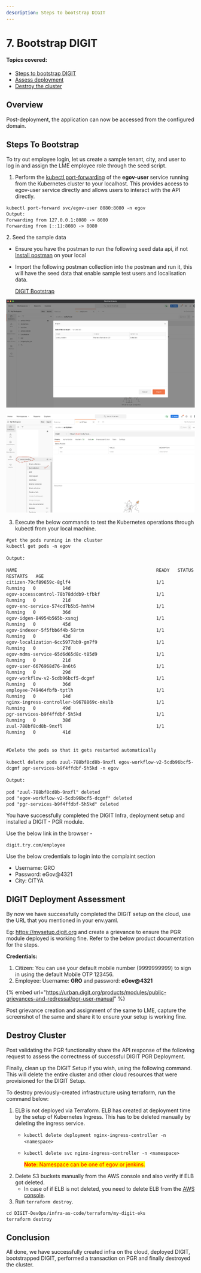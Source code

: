 ```yaml
---
description: Steps to bootstrap DIGIT
---
```


# 7. Bootstrap DIGIT

#### Topics covered:

* [Steps to bootstrap DIGIT](7.-bootstrap-digit.md#steps-to-bootstrap)
* [Assess deployment](7.-bootstrap-digit.md#digit-deployment-assessment)
* [Destroy the cluster](7.-bootstrap-digit.md#destroy-the-cluster)

## Overview

Post-deployment, the application can now be accessed from the configured domain.

## Steps To Bootstrap

To try out employee login, let us create a sample tenant, city, and user to log in and assign the LME employee role through the seed script.

1. Perform the [kubectl port-forwarding](https://phoenixnap.com/kb/kubectl-port-forward) of the **egov-user** service running from the Kubernetes cluster to your localhost. This provides access to egov-user service directly and allows users to interact with the API directly.

```
kubectl port-forward svc/egov-user 8080:8080 -n egov
Output:
Forwarding from 127.0.0.1:8080 -> 8080
Forwarding from [::1]:8080 -> 8080
```

2\. Seed the sample data

* Ensure you have the postman to run the following seed data api, if not [Install postman](https://www.postman.com/downloads/canary/) on your local
*   Import the following postman collection into the postman and run it, this will have the seed data that enable sample test users and localisation data.

    [DIGIT Bootstrap](https://raw.githubusercontent.com/egovernments/DIGIT-DevOps/quickstart/deploy-as-code/bootstrap\_scripts/seed\_data.json)

![](<../../../../.gitbook/assets/image (94).png>)

![](<../../../../.gitbook/assets/image (181).png>)

3. Execute the below commands to test the Kubernetes operations through kubectl from your local machine.

```
#get the pods running in the cluster
kubectl get pods -n egov

Output:

NAME                                                    READY   STATUS    RESTARTS   AGE
citizen-79cf89659c-8glf4                                1/1     Running   0          14d
egov-accesscontrol-78b78dddb9-tfbkf                     1/1     Running   0          21d
egov-enc-service-574cd7b5b5-hmhh4                       1/1     Running   0          36d
egov-idgen-84954b565b-xsnqj                             1/1     Running   0          45d
egov-indexer-5f5fbb6f4b-58rtm                           1/1     Running   0          43d
egov-localization-6cc5977bb9-gm7f9                      1/1     Running   0          27d
egov-mdms-service-65d6d65d8c-t85d9                      1/1     Running   0          21d
egov-user-6676968d76-8n6t6                              1/1     Running   0          29d
egov-workflow-v2-5cdb96bcf5-dcgmf                       1/1     Running   0          36d
employee-749464fbfb-tptlh                               1/1     Running   0          14d
nginx-ingress-controller-b9678869c-mkslb                1/1     Running   0          49d
pgr-services-b9f4ffdbf-5h5kd                            1/1     Running   0          38d
zuul-788bf8cd8b-9nxfl                                   1/1     Running   0          41d


#Delete the pods so that it gets restarted automatically

kubectl delete pods zuul-788bf8cd8b-9nxfl egov-workflow-v2-5cdb96bcf5-dcgmf pgr-services-b9f4ffdbf-5h5kd -n egov

Output:

pod "zuul-788bf8cd8b-9nxfl" deleted
pod "egov-workflow-v2-5cdb96bcf5-dcgmf" deleted
pod "pgr-services-b9f4ffdbf-5h5kd" deleted
```

You have successfully completed the DIGIT Infra, deployment setup and installed a DIGIT - PGR module.

Use the below link in the browser -

```
digit.try.com/employee
```

Use the below credentials to login into the complaint section

* Username: GRO
* Password: eGov@4321
* City: CITYA

## DIGIT Deployment Assessment

By now we have successfully completed the DIGIT setup on the cloud, use the URL that you mentioned in your env.yaml.&#x20;

Eg: https://mysetup.digit.org and create a grievance to ensure the PGR module deployed is working fine. Refer to the below product documentation for the steps.

**Credentials:**

1. Citizen: You can use your default mobile number (9999999999) to sign in using the default Mobile OTP 123456.
2. Employee: Username: **GRO** and password: **eGov@4321**

{% embed url="https://urban.digit.org/products/modules/public-grievances-and-redressal/pgr-user-manual" %}

Post grievance creation and assignment of the same to LME, capture the screenshot of the same and share it to ensure your setup is working fine.

## Destroy Cluster <a href="#destroy-the-cluster" id="destroy-the-cluster"></a>

Post validating the PGR functionality share the API response of the following request to assess the correctness of successful DIGIT PGR Deployment.

Finally, clean up the DIGIT Setup if you wish, using the following command. This will delete the entire cluster and other cloud resources that were provisioned for the DIGIT Setup.

To destroy previously-created infrastructure using terraform, run the command below:

1. ELB is not deployed via Terraform. ELB has created at deployment time by the setup of Kubernetes Ingress. This has to be deleted manually by deleting the ingress service.&#x20;
   * `kubectl delete deployment nginx-ingress-controller -n <namespace>`
   *   `kubectl delete svc nginx-ingress-controller -n <namespace>`

       <mark style="color:red;">**Note**</mark><mark style="color:red;">: Namespace can be one of egov or jenkins.</mark>
2. Delete S3 buckets manually from the AWS console and also verify if ELB got deleted.
   * In case of if ELB is not deleted, you need to delete ELB from the [AWS console](https://docs.aws.amazon.com/elasticloadbalancing/latest/application/load-balancer-delete.html).
3. Run `terraform destroy`.

```
cd DIGIT-DevOps/infra-as-code/terraform/my-digit-eks
terraform destroy
```

## Conclusion

All done, we have successfully created infra on the cloud, deployed DIGIT, bootstrapped DIGIT, performed a transaction on PGR and finally destroyed the cluster.

